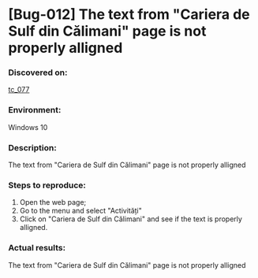 # **[Bug-012] The text from "Cariera de Sulf din Călimani" page is not properly alligned**

### **Discovered on:**

[tc_077](https://github.com/AlexandraAncaGabor/go-green-resources-testing-project/blob/main/test-cases.md/tc-077.md)

### **Environment:**

Windows 10

### **Description:**

The text from "Cariera de Sulf din Călimani" page is not properly alligned

### **Steps to reproduce:**

1.  Open the web page;
2.  Go to the menu and select "Activități"
3.  Click on "Cariera de Sulf din Călimani" and see if the text is properly alligned.

### **Actual results:**

The text from "Cariera de Sulf din Călimani" page is not properly alligned
